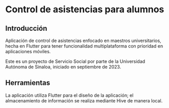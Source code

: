# Control de asistencias para alumnos

## Introducción

Aplicación de control de asistencias enfocado en maestros universitarios, hecha en Flutter para tener funcionalidad multiplataforma con prioridad en aplicaciones móviles.

Este es un proyecto de Servicio Social por parte de la Universidad Autónoma de Sinaloa, iniciado en septiembre de 2023.

## Herramientas

La aplicación utiliza Flutter para el diseño de la aplicación; el almacenamiento de información se realiza mediante Hive de manera local.